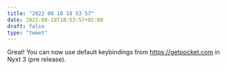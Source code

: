 ```yaml
---
title: "2022 08 18 18 53 57"
date: 2022-08-18T18:53:57+02:00
draft: false
type: "tweet"
---
```


Great! You can now use default keybindings from <https://getpocket.com> in Nyxt 3 (pre release).
